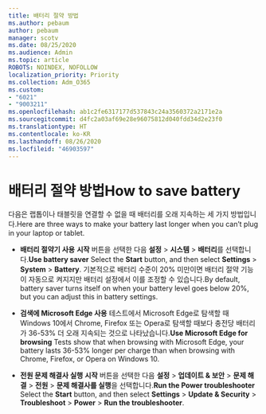 ```yaml
---
title: 배터리 절약 방법
ms.author: pebaum
author: pebaum
manager: scotv
ms.date: 08/25/2020
ms.audience: Admin
ms.topic: article
ROBOTS: NOINDEX, NOFOLLOW
localization_priority: Priority
ms.collection: Adm_O365
ms.custom:
- "6021"
- "9003211"
ms.openlocfilehash: ab1c2fe6317177d537843c24a3560372a2171e2a
ms.sourcegitcommit: d4fc2a03af69e28e96075812d040fdd34d2e23f0
ms.translationtype: HT
ms.contentlocale: ko-KR
ms.lasthandoff: 08/26/2020
ms.locfileid: "46903597"
---
```

# <a name="how-to-save-battery"></a><span data-ttu-id="cdb37-102">배터리 절약 방법</span><span class="sxs-lookup"><span data-stu-id="cdb37-102">How to save battery</span></span>

<span data-ttu-id="cdb37-103">다음은 랩톱이나 태블릿을 연결할 수 없을 때 배터리를 오래 지속하는 세 가지 방법입니다.</span><span class="sxs-lookup"><span data-stu-id="cdb37-103">Here are three ways to make your battery last longer when you can’t plug in your laptop or tablet.</span></span>  

- <span data-ttu-id="cdb37-104">**배터리 절약기 사용** **시작** 버튼을 선택한 다음 **설정**  >  **시스템**  >  **배터리**를 선택합니다.</span><span class="sxs-lookup"><span data-stu-id="cdb37-104">**Use battery saver** Select the  **Start**  button, and then select  **Settings**  >  **System**  >  **Battery**.</span></span> <span data-ttu-id="cdb37-105">기본적으로 배터리 수준이 20% 미만이면 배터리 절약 기능이 자동으로 켜지지만 배터리 설정에서 이를 조정할 수 있습니다.</span><span class="sxs-lookup"><span data-stu-id="cdb37-105">By default, battery saver turns itself on when your battery level goes below 20%, but you can adjust this in battery settings.</span></span>
    
- <span data-ttu-id="cdb37-106">**검색에 Microsoft Edge 사용** 테스트에서 Microsoft Edge로 탐색할 때 Windows 10에서 Chrome, Firefox 또는 Opera로 탐색할 때보다 충전당 배터리가 36-53% 더 오래 지속되는 것으로 나타났습니다.</span><span class="sxs-lookup"><span data-stu-id="cdb37-106">**Use Microsoft Edge for browsing** Tests show that when browsing with Microsoft Edge, your battery lasts 36-53% longer per charge than when browsing with Chrome, Firefox, or Opera on Windows 10.</span></span>
    
- <span data-ttu-id="cdb37-107">**전원 문제 해결사 실행** **시작** 버튼을 선택한 다음 **설정** > **업데이트 & 보안** > **문제 해결** > **전원** > **문제 해결사를 실행**을 선택합니다.</span><span class="sxs-lookup"><span data-stu-id="cdb37-107">**Run the Power troubleshooter** Select the **Start** button, and then select **Settings** > **Update & Security** > **Troubleshoot** > **Power** > **Run the troubleshooter**.</span></span>
